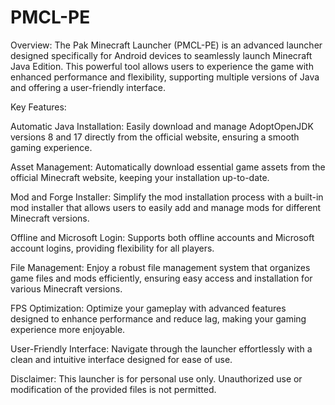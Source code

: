 # PMCL-PE
Overview: The Pak Minecraft Launcher (PMCL-PE) is an advanced launcher designed specifically for Android devices to seamlessly launch Minecraft Java Edition. This powerful tool allows users to experience the game with enhanced performance and flexibility, supporting multiple versions of Java and offering a user-friendly interface.

Key Features:

Automatic Java Installation: Easily download and manage AdoptOpenJDK versions 8 and 17 directly from the official website, ensuring a smooth gaming experience.

Asset Management: Automatically download essential game assets from the official Minecraft website, keeping your installation up-to-date.

Mod and Forge Installer: Simplify the mod installation process with a built-in mod installer that allows users to easily add and manage mods for different Minecraft versions.

Offline and Microsoft Login: Supports both offline accounts and Microsoft account logins, providing flexibility for all players.

File Management: Enjoy a robust file management system that organizes game files and mods efficiently, ensuring easy access and installation for various Minecraft versions.

FPS Optimization: Optimize your gameplay with advanced features designed to enhance performance and reduce lag, making your gaming experience more enjoyable.

User-Friendly Interface: Navigate through the launcher effortlessly with a clean and intuitive interface designed for ease of use.

Disclaimer: This launcher is for personal use only. Unauthorized use or modification of the provided files is not permitted.
